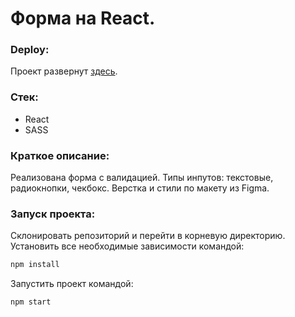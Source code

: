 # Форма на React.

### Deploy:

Проект развернут [здесь](https://roman178.github.io/react-form/).

### Стек:

- React
- SASS

### Краткое описание:

Реализована форма с валидацией. Типы инпутов: текстовые, радиокнопки, чекбокс.
Верстка и стили по макету из Figma.

### Запуск проекта:

Склонировать репозиторий и перейти в корневую директорию.
Установить все необходимые зависимости командой:

```sh
npm install
```

Запустить проект командой:

```sh
npm start
```

